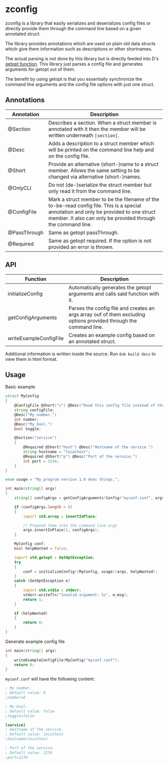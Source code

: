 # zconfig

zconfig is a library that easily serializes and deserializes config files or
directly provide them through the command line based on a given annotated struct.

The library provides annotations which are used on plain old data structs which
give them information such as descriptions or other shortnames.

The actual parsing is not done by this library but is directly feeded into D's
[getopt function](https://dlang.org/phobos/std_getopt.html#.getopt). This library
just parses a config file and generates arguments for getopt out of them.

The benefit by using getopt is that you essentially synchronize the command line
arguments and the config file options with just one struct.

## Annotations
| Annotation | Description |
| --- | --- |
| @Section | Describes a section. When a struct member is annotated with it then the member will be written underneath `[section]`. |
| @Desc | Adds a description to a struct member which will be printed on the command line help and on the config file. |
| @Short | Provide an alternative (short-)name to a struct member. Allows the same setting to be changed via alternative (short-)names. |
| @OnlyCLI | Do not (de-)serialize the struct member but only read it from the command line. |
| @ConfigFile | Mark a struct member to be the filename of the to-be-read config file. This is a special annotation and only be provided to one struct member. It also can only be provided through the command line. |
| @PassThrough | Same as getopt passThrough. |
| @Required | Same as getopt required. If the option is not provided an error is thrown. |

## API
| Function | Description |
| --- | --- |
| initializeConfig | Automatically generates the getopt arguments and calls said function with it. |
| getConfigArguments | Parses the config file and creates an args array ouf of them excluding options provided through the command line. |
| writeExampleConfigFile | Creates an example config based on an annotated struct. |

Additional information is written inside the source. Run `dub build docs` to view them in html format.

## Usage
Basic example
```d
struct MyConfig
{
    @ConfigFile @Short("c") @Desc("Read this config file instead of the default.")
    string configFile;
    @Desc("My number.")
    int number;
    @Desc("My bool.")
    bool toggle;

    @Section("service")
    {
        @Required @Short("host") @Desc("Hostname of the service.")
        string hostname = "localhost";
        @Required @Short("p") @Desc("Port of the service.")
        int port = 1234;
    }
}

enum usage = "My program version 1.0 does things.";

int main(string[] args)
{
    string[] configArgs = getConfigArguments!Config("myconf.conf", args);

    if (configArgs.length > 0)
    {
        import std.array : insertInPlace;

        // Prepend them into the command line args
        args.insertInPlace(1, configArgs);
    }

    MyConfig conf;
    bool helpWanted = false;

    import std.getopt : GetOptException;
    try
    {
        conf = initializeConfig!(MyConfig, usage)(args, helpWanted);
    }
    catch (GetOptException e)
    {
        import std.stdio : stderr;
        stderr.writefln("Invalid argument: %s", e.msg);
        return 1;
    }

    if (helpWanted)
    {
        return 0;
    }
}
```
Generate example config file
```d
int main(string[] args)
{
    writeExampleConfigFile!MyConfig("myconf.conf");
    return 0;
}
```
`myconf.conf` will have the following content:
```ini
; My number.
; Default value: 0
;number=0

; My bool.
; Default value: false
;toggle=false

[service]
; Hostname of the service.
; Default value: localhost
;hostname=localhost

; Port of the service.
; Default value: 1234
;port=1234

```
